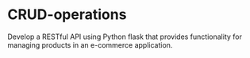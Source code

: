 # CRUD-operations
Develop a RESTful API using Python flask that provides functionality for managing products in an e-commerce application.
